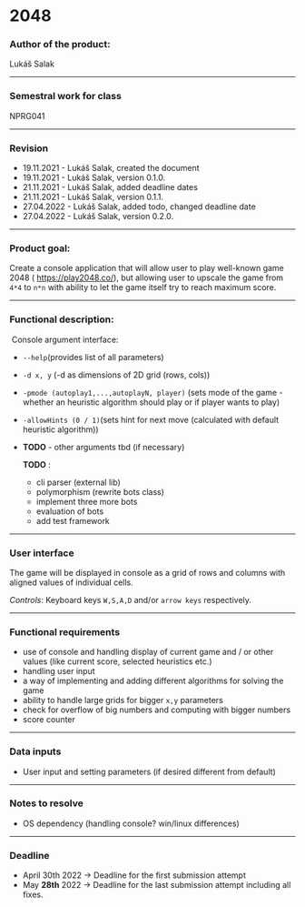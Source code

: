 # 2048

### Author of the product: 

Lukáš Salak

------

### Semestral work for class 

NPRG041

------

### Revision 

* 19.11.2021 - Lukáš Salak, created the document
* 19.11.2021 - Lukáš Salak, version 0.1.0.
* 21.11.2021 - Lukáš Salak, added deadline dates
* 21.11.2021 - Lukáš Salak, version 0.1.1.
* 27.04.2022 - Lukáš Salak, added todo, changed deadline date
* 27.04.2022 - Lukáš Salak, version 0.2.0.


------

### Product goal:

Create a console application that will allow user to play well-known game 2048 ( https://play2048.co/), but allowing user to upscale the game from `4*4`  to `n*n` with ability to let the game itself try to reach maximum score. 

------

### Functional description:

​	Console argument interface:

* `--help`(provides list of all parameters)

* `-d x, y` (-d as dimensions of 2D grid (rows, cols))

* `-pmode (autoplay1,...,autoplayN, player)` (sets mode of the game - whether an heuristic algorithm should play or if player wants to play)

* `-allowHints (0 / 1)`(sets hint for next move (calculated with default heuristic algorithm))

* **TODO** - other arguments tbd (if necessary)

    

    **TODO** : 

    -   cli parser (external lib)
    -   polymorphism (rewrite bots class)
    -   implement three more bots
    -   evaluation of bots
    -   add test framework

------

### User interface

The game will be displayed in console as a grid of rows and columns with aligned values of individual cells. 

*Controls*: Keyboard keys `W,S,A,D` and/or `arrow keys` respectively.

------

### Functional requirements

* use of console and handling display of current game and / or other values (like current score, selected heuristics etc.)
* handling user input
* a way of implementing  and adding different algorithms for solving the game
* ability to handle large grids for bigger `x,y` parameters
* check for overflow of big numbers and computing with bigger numbers
* score counter

------

### Data inputs

* User input and setting parameters (if desired different from default)

------

### Notes to resolve

* OS dependency (handling console? win/linux differences)

------

### Deadline

* April 30th 2022 -> Deadline for the first submission attempt
* May **28th** 2022 -> Deadline for the last submission attempt including all fixes.
